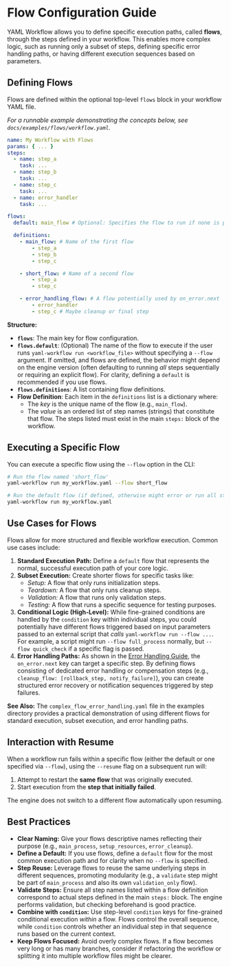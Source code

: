 # Flow Configuration Guide

YAML Workflow allows you to define specific execution paths, called **flows**, through the steps defined in your workflow. This enables more complex logic, such as running only a subset of steps, defining specific error handling paths, or having different execution sequences based on parameters.

## Defining Flows

Flows are defined within the optional top-level `flows` block in your workflow YAML file.

*For a runnable example demonstrating the concepts below, see `docs/examples/flows/workflow.yaml`.*

```yaml
name: My Workflow with Flows
params: { ... }
steps:
  - name: step_a
    task: ...
  - name: step_b
    task: ...
  - name: step_c
    task: ...
  - name: error_handler
    task: ...

flows:
  default: main_flow # Optional: Specifies the flow to run if none is provided via CLI

  definitions:
    - main_flow: # Name of the first flow
        - step_a
        - step_b
        - step_c

    - short_flow: # Name of a second flow
        - step_a
        - step_c

    - error_handling_flow: # A flow potentially used by on_error.next
        - error_handler
        - step_c # Maybe cleanup or final step
```

**Structure:**

- **`flows`**: The main key for flow configuration.
- **`flows.default`**: (Optional) The name of the flow to execute if the user runs `yaml-workflow run <workflow_file>` without specifying a `--flow` argument. If omitted, and flows are defined, the behavior might depend on the engine version (often defaulting to running *all* steps sequentially or requiring an explicit flow). For clarity, defining a `default` is recommended if you use flows.
- **`flows.definitions`**: A list containing flow definitions.
- **Flow Definition**: Each item in the `definitions` list is a dictionary where:
    - The *key* is the unique name of the flow (e.g., `main_flow`).
    - The *value* is an ordered list of step names (strings) that constitute that flow. The steps listed must exist in the main `steps:` block of the workflow.

## Executing a Specific Flow

You can execute a specific flow using the `--flow` option in the CLI:

```bash
# Run the flow named 'short_flow'
yaml-workflow run my_workflow.yaml --flow short_flow

# Run the default flow (if defined, otherwise might error or run all steps)
yaml-workflow run my_workflow.yaml
```

## Use Cases for Flows

Flows allow for more structured and flexible workflow execution. Common use cases include:

1.  **Standard Execution Path:** Define a `default` flow that represents the normal, successful execution path of your core logic.
2.  **Subset Execution:** Create shorter flows for specific tasks like:
    *   *Setup:* A flow that only runs initialization steps.
    *   *Teardown:* A flow that only runs cleanup steps.
    *   *Validation:* A flow that runs only validation steps.
    *   *Testing:* A flow that runs a specific sequence for testing purposes.
3.  **Conditional Logic (High-Level):** While fine-grained conditions are handled by the `condition` key within individual steps, you could potentially have different flows triggered based on input parameters passed to an external script that *calls* `yaml-workflow run --flow ...`. For example, a script might run `--flow full_process` normally, but `--flow quick_check` if a specific flag is passed.
4.  **Error Handling Paths:** As shown in the [Error Handling Guide](error-handling.md#error-handling-flows), the `on_error.next` key can target a specific step. By defining flows consisting of dedicated error handling or compensation steps (e.g., `cleanup_flow: [rollback_step, notify_failure]`), you can create structured error recovery or notification sequences triggered by step failures.

**See Also:** The `complex_flow_error_handling.yaml` file in the examples directory provides a practical demonstration of using different flows for standard execution, subset execution, and error handling paths.

## Interaction with Resume

When a workflow run fails within a specific flow (either the default or one specified via `--flow`), using the `--resume` flag on a subsequent run will:

1.  Attempt to restart the **same flow** that was originally executed.
2.  Start execution from the **step that initially failed**.

The engine does not switch to a different flow automatically upon resuming.

## Best Practices

- **Clear Naming:** Give your flows descriptive names reflecting their purpose (e.g., `main_process`, `setup_resources`, `error_cleanup`).
- **Define a Default:** If you use flows, define a `default` flow for the most common execution path and for clarity when no `--flow` is specified.
- **Step Reuse:** Leverage flows to reuse the same underlying steps in different sequences, promoting modularity (e.g., a `validate` step might be part of `main_process` and also its own `validation_only` flow).
- **Validate Steps:** Ensure all step names listed within a flow definition correspond to actual steps defined in the main `steps:` block. The engine performs validation, but checking beforehand is good practice.
- **Combine with `condition`:** Use step-level `condition` keys for fine-grained conditional execution *within* a flow. Flows control the overall sequence, while `condition` controls whether an individual step in that sequence runs based on the current context.
- **Keep Flows Focused:** Avoid overly complex flows. If a flow becomes very long or has many branches, consider if refactoring the workflow or splitting it into multiple workflow files might be clearer. 